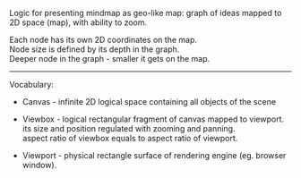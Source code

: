 Logic for presenting mindmap as geo-like map:
graph of ideas mapped to 2D space (map), with ability to zoom.  

Each node has its own 2D coordinates on the map.  
Node size is defined by its depth in the graph.  
Deeper node in the graph - smaller it gets on the map.  

---

Vocabulary:

 - Canvas - infinite 2D logical space containing all objects of the scene

 - Viewbox - logical rectangular fragment of canvas mapped to viewport.  
             its size and position regulated with zooming and panning.  
             aspect ratio of viewbox equals to aspect ratio of viewport.  

 - Viewport - physical rectangle surface of rendering engine (eg. browser window).